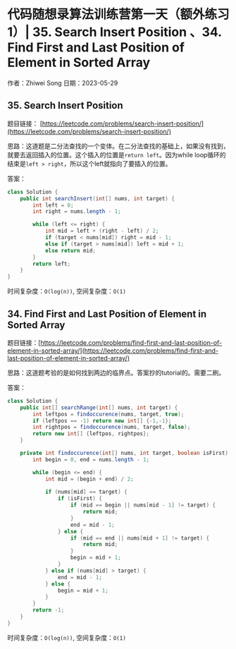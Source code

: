 # 代码随想录算法训练营第一天（额外练习1）| 35. Search Insert Position 、34. Find First and Last Position of Element in Sorted Array
作者：Zhiwei Song 
日期：2023-05-29

## 35. Search Insert Position
题目链接： [https://leetcode.com/problems/search-insert-position/](https://leetcode.com/problems/search-insert-position/)

思路：这道题是二分法查找的一个变体。在二分法查找的基础上，如果没有找到，就要去返回插入的位置。这个插入的位置是``return left``。因为while loop循环的结束是``left > right``，所以这个left就指向了要插入的位置。

答案：

```java
class Solution {
    public int searchInsert(int[] nums, int target) {
        int left = 0;
        int right = nums.length - 1;

        while (left <= right) {
            int mid = left + (right - left) / 2;
            if (target < nums[mid]) right = mid - 1;
            else if (target > nums[mid]) left = mid + 1;
            else return mid;
        }
        return left;
    }
}
```

时间复杂度：``O(log(n))``, 空间复杂度：``O(1)``

## 34. Find First and Last Position of Element in Sorted Array
题目链接：[https://leetcode.com/problems/find-first-and-last-position-of-element-in-sorted-array/](https://leetcode.com/problems/find-first-and-last-position-of-element-in-sorted-array/)

思路：这道题考验的是如何找到两边的临界点。答案抄的tutorial的。需要二刷。

答案：

```java
class Solution {
    public int[] searchRange(int[] nums, int target) {
        int leftpos = findoccurence(nums, target, true);
        if (leftpos == -1) return new int[] {-1,-1};
        int rightpos = findoccurence(nums, target, false);
        return new int[] {leftpos, rightpos};
    }

    private int findoccurence(int[] nums, int target, boolean isFirst) {
        int begin = 0, end = nums.length - 1;

        while (begin <= end) {
            int mid = (begin + end) / 2;
            
            if (nums[mid] == target) {
                if (isFirst) {
                    if (mid == begin || nums[mid - 1] != target) {
                        return mid;
                    }
                    end = mid - 1;
                } else {
                    if (mid == end || nums[mid + 1] != target) {
                        return mid;
                    }
                    begin = mid + 1;
                }
            } else if (nums[mid] > target) {
                end = mid - 1;
            } else {
                begin = mid + 1;
            }
        }
        return -1;
    }
}
```

时间复杂度：``O(log(n))``, 空间复杂度：``O(1)``
